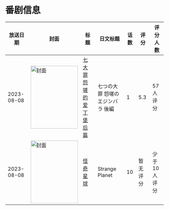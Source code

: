 # 番剧信息

|放送日期|封面|标题|日文标题|话数|评分|评分人数|
|---|---|---|---|---|---|---|
|2023-08-08|<img src="https://lain.bgm.tv/pic/cover/c/ca/ee/446249_i6v0i.jpg" alt="封面" style="width:150px;height:200px;object-fit:cover;">|[七大罪 怨嗟的爱丁堡 后篇](https://bangumi.tv/subject/446249)|七つの大罪 怨嗟のエジンバラ 後編|1|5.3|57人评分|
|2023-08-08|<img src="https://lain.bgm.tv/pic/cover/c/85/aa/447095_Nbdj0.jpg" alt="封面" style="width:150px;height:200px;object-fit:cover;">|[怪奇星球](https://bangumi.tv/subject/447095)|Strange Planet|10|暂无评分|少于10人评分|
